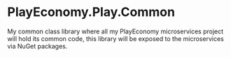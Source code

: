 # PlayEconomy.Play.Common

My common class library where all my PlayEconomy microservices project will hold its common code, this library will be
exposed to the microservices via NuGet packages.
